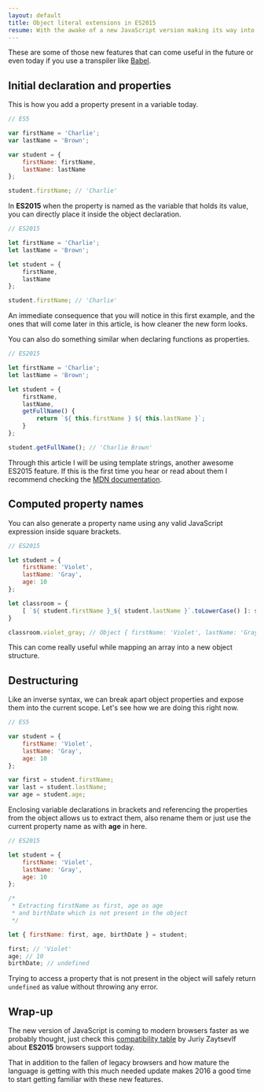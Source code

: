 ```yaml
---
layout: default
title: Object literal extensions in ES2015
resume: With the awake of a new JavaScript version making its way into modern browsers, one of the features you will find yourself using more often is the new syntax to manipulate object properties.
---
```


These are some of those new features that can come useful in the future or even today if you use a transpiler like [Babel][3].

## Initial declaration and properties

This is how you add a property present in a variable today.

```js
// ES5

var firstName = 'Charlie';
var lastName = 'Brown';

var student = {
    firstName: firstName,
    lastName: lastName
};

student.firstName; // 'Charlie'
```

In **ES2015** when the property is named as the variable that holds its value, you can directly place it inside the object declaration.

```js
// ES2015

let firstName = 'Charlie';
let lastName = 'Brown';

let student = {
    firstName,
    lastName
};

student.firstName; // 'Charlie'
```

An immediate consequence that you will notice in this first example, and the ones that will come later in this article, is how cleaner the new form looks.

You can also do something similar when declaring functions as properties.

```js
// ES2015

let firstName = 'Charlie';
let lastName = 'Brown';

let student = {
    firstName,
    lastName,
    getFullName() {
        return `${ this.firstName } ${ this.lastName }`;
    }
};

student.getFullName(); // 'Charlie Brown'
```

Through this article I will be using template strings, another awesome ES2015 feature. If this is the first time you hear or read about them I recommend checking the [MDN documentation][1].


## Computed property names

You can also generate a property name using any valid JavaScript expression inside square brackets.

```js
// ES2015

let student = {
    firstName: 'Violet',
    lastName: 'Gray',
    age: 10
};

let classroom = {
    [ `${ student.firstName }_${ student.lastName }`.toLowerCase() ]: student
}

classroom.violet_gray; // Object { firstName: 'Violet', lastName: 'Gray', age: 10 }
```

This can come really useful while mapping an array into a new object structure.


## Destructuring

Like an inverse syntax, we can break apart object properties and expose them into the current scope. Let's see how we are doing this right now.

```js
// ES5

var student = {
    firstName: 'Violet',
    lastName: 'Gray',
    age: 10
};

var first = student.firstName;
var last = student.lastName;
var age = student.age;
```

Enclosing variable declarations in brackets and referencing the properties from the object allows us to extract them, also rename them or just use the current property name as with **age** in here.

```js
// ES2015

let student = {
    firstName: 'Violet',
    lastName: 'Gray',
    age: 10
};

/*
 * Extracting firstName as first, age as age
 * and birthDate which is not present in the object
 */

let { firstName: first, age, birthDate } = student;

first; // 'Violet'
age; // 10
birthDate; // undefined
```

Trying to access a property that is not present in the object will safely return `undefined` as value without throwing any error.


## Wrap-up

The new version of JavaScript is coming to modern browsers faster as we probably thought, just check this [compatibility table][2] by Juriy ZaytsevIf about **ES2015** browsers support today.

That in addition to the fallen of legacy browsers and how mature the language is getting with this much needed update makes 2016 a good time to start getting familiar with these new features.


[1]: https://developer.mozilla.org/en-US/docs/Web/JavaScript/Reference/Template_literals
[2]: https://kangax.github.io/compat-table/es6/
[3]: https://babeljs.io/
